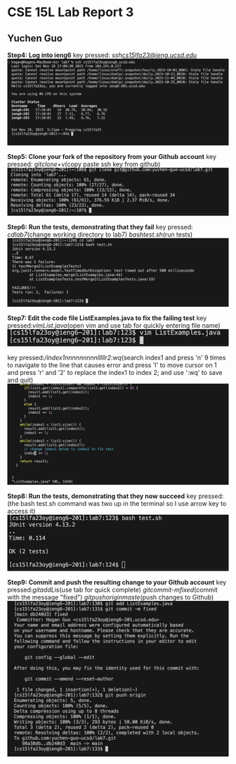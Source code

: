 # CSE 15L Lab Report 3
## Yuchen Guo

**Step4: Log into ieng6**
key pressed: *ssh<space>cs15lfa23@ieng.ucsd.edu<Enter>*
![Image](step4.png)

**Step5: Clone your fork of the repository from your Github account**
key pressed: *git<space>clone<space><command>+v<Enter>*(copy paste ssh key from github)
![Image](step5.png)

**Step6: Run the tests, demonstrating that they fail**
key pressed: *cd<space>lab7<Enter>*(change working directory to lab7)
             *bash<space>test.sh<Enter>*(run tests)
![Image](step6.png)

**Step7: Edit the code file ListExamples.java to fix the failing test**
key pressed:*vim<space>List<Tab>.java*(open vim and use tab for quickly entering file name)
![Image](step7-1.png)

key pressed:*/index1<Enter>nnnnnnnnnlllllr2:wq*(search index1 and press 'n' 9 times to navigate to the line that causes error and press 'l' to move cursor on 1 and press 'r' and '2' to replace the index1 to index 2; and use ':wq' to save and quit)  
![Image](step7-2.png)

**Step8: Run the tests, demonstrating that they now succeed**
key pressed:*<up><up><Enter>*(the bash test.sh command was two up in the terminal so I use arrow key to access it)
![Image](step8.png)

**Step9: Commit and push the resulting change to your Github account**
key pressed:*git<space>add<space>Lis<Tab><Enter>*(use tab for quick complete)
            *git<space>commit<space>-m<space>fixed<Enter>*(commit with the message "fixed")
            *git<space>push<space>origin<space>maste<Enter>*(push changes to Github)
![Image](step9.png)
